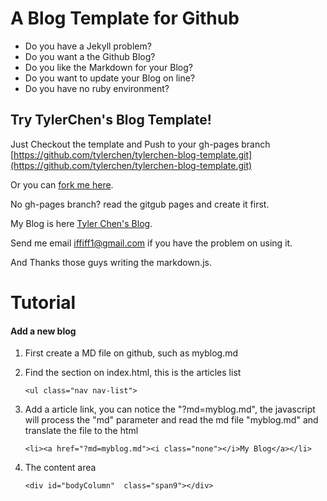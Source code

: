 A Blog Template for Github 
====
* Do you have a Jekyll problem?
* Do you want a the Github Blog?
* Do you like the Markdown for your Blog?
* Do you want to update your Blog on line?
* Do you have no ruby environment?

Try TylerChen's Blog Template!
----
Just Checkout the template and Push to your gh-pages branch [https://github.com/tylerchen/tylerchen-blog-template.git](https://github.com/tylerchen/tylerchen-blog-template.git)

Or you can [fork me here](https://github.com/tylerchen/tylerchen-blog-template/fork).

No gh-pages branch? read the gitgub pages and create it first.

My Blog is here [Tyler Chen's Blog](http://tylerchen.github.com/Blogs/).

Send me email [iffiff1@gmail.com](mailto:iffiff1@gmail.com) if you have the problem on using it.

And Thanks those guys writing the markdown.js.


Tutorial
====

#### Add a new blog

1. First create a MD file on github, such as myblog.md
2. Find the section on index.html, this is the articles list

    `
        <ul class="nav nav-list">
    `

3. Add a article link, you can notice the "?md=myblog.md", the javascript will process the "md" parameter and read the md file "myblog.md" and translate the file to the html

    `
        <li><a href="?md=myblog.md"><i class="none"></i>My Blog</a></li>
    `

4. The content area

    `
        <div id="bodyColumn"  class="span9"></div>
    `

